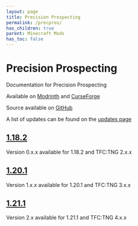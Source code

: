 ```yaml
---
layout: page
title: Precision Prospecting
permalink: /precpros/
has_children: true
parent: Minecraft Mods
has_toc: false
---
```


# Precision Prospecting

Documentation for Precision Prospecting

Available on [Modrinth](https://modrinth.com/mod/precision-prospecting) and [CurseForge](https://curseforge.com/minecraft/mc-mods/precision-prospecting)

Source available on [GitHub](https://github.com/Notenoughmail/precision-prospecting)

A list of updates can be found on the [updates page](updates/)

## [1.18.2](1.18.2/)

Version 0.x.x available for 1.18.2 and TFC:TNG 2.x.x

## [1.20.1](1.20.1/)

Version 1.x.x available for 1.20.1 and TFC:TNG 3.x.x

## [1.21.1](1.21.1/)

Version 2.x available for 1.21.1 and TFC:TNG 4.x.x
